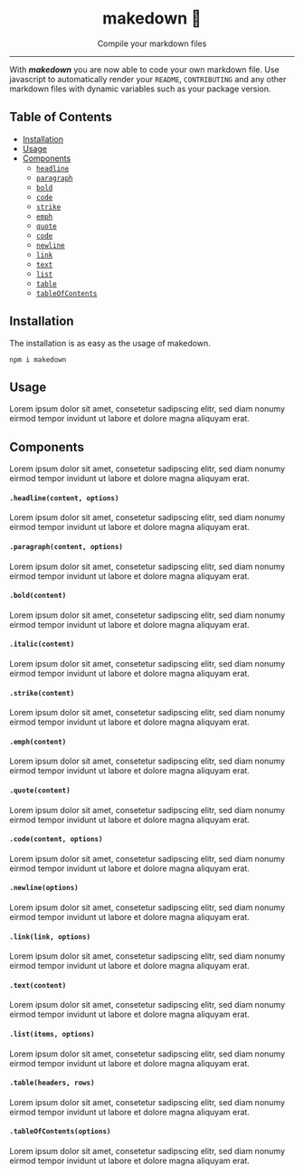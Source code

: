 <div align="center"><h1>makedown 📃</h1>Compile your markdown files</div><hr />

With ***makedown*** you are now able to code your own markdown file.
Use javascript to automatically render your `README`, `CONTRIBUTING` and any other markdown files with dynamic variables such as your package version.

## Table of Contents
  - [Installation](#installation)
  - [Usage](#usage)
  - [Components](#components)
      - [`headline`](#headlinecontent-options)
      - [`paragraph`](#paragraphcontent-options)
      - [`bold`](#boldcontent)
      - [`code`](#italiccontent)
      - [`strike`](#strikecontent)
      - [`emph`](#emphcontent)
      - [`quote`](#quotecontent)
      - [`code`](#codecontent-options)
      - [`newline`](#newlineoptions)
      - [`link`](#linklink-options)
      - [`text`](#textcontent)
      - [`list`](#listitems-options)
      - [`table`](#tableheaders-rows)
      - [`tableOfContents`](#tableofcontentsoptions)

## Installation
The installation is as easy as the usage of makedown.

```shell
npm i makedown
```

## Usage
Lorem ipsum dolor sit amet, consetetur sadipscing elitr, sed diam nonumy eirmod tempor invidunt ut labore et dolore magna aliquyam erat.

## Components
Lorem ipsum dolor sit amet, consetetur sadipscing elitr, sed diam nonumy eirmod tempor invidunt ut labore et dolore magna aliquyam erat.

#### `.headline(content, options)`
Lorem ipsum dolor sit amet, consetetur sadipscing elitr, sed diam nonumy eirmod tempor invidunt ut labore et dolore magna aliquyam erat.

#### `.paragraph(content, options)`
Lorem ipsum dolor sit amet, consetetur sadipscing elitr, sed diam nonumy eirmod tempor invidunt ut labore et dolore magna aliquyam erat.

#### `.bold(content)`
Lorem ipsum dolor sit amet, consetetur sadipscing elitr, sed diam nonumy eirmod tempor invidunt ut labore et dolore magna aliquyam erat.

#### `.italic(content)`
Lorem ipsum dolor sit amet, consetetur sadipscing elitr, sed diam nonumy eirmod tempor invidunt ut labore et dolore magna aliquyam erat.

#### `.strike(content)`
Lorem ipsum dolor sit amet, consetetur sadipscing elitr, sed diam nonumy eirmod tempor invidunt ut labore et dolore magna aliquyam erat.

#### `.emph(content)`
Lorem ipsum dolor sit amet, consetetur sadipscing elitr, sed diam nonumy eirmod tempor invidunt ut labore et dolore magna aliquyam erat.

#### `.quote(content)`
Lorem ipsum dolor sit amet, consetetur sadipscing elitr, sed diam nonumy eirmod tempor invidunt ut labore et dolore magna aliquyam erat.

#### `.code(content, options)`
Lorem ipsum dolor sit amet, consetetur sadipscing elitr, sed diam nonumy eirmod tempor invidunt ut labore et dolore magna aliquyam erat.

#### `.newline(options)`
Lorem ipsum dolor sit amet, consetetur sadipscing elitr, sed diam nonumy eirmod tempor invidunt ut labore et dolore magna aliquyam erat.

#### `.link(link, options)`
Lorem ipsum dolor sit amet, consetetur sadipscing elitr, sed diam nonumy eirmod tempor invidunt ut labore et dolore magna aliquyam erat.

#### `.text(content)`
Lorem ipsum dolor sit amet, consetetur sadipscing elitr, sed diam nonumy eirmod tempor invidunt ut labore et dolore magna aliquyam erat.

#### `.list(items, options)`
Lorem ipsum dolor sit amet, consetetur sadipscing elitr, sed diam nonumy eirmod tempor invidunt ut labore et dolore magna aliquyam erat.

#### `.table(headers, rows)`
Lorem ipsum dolor sit amet, consetetur sadipscing elitr, sed diam nonumy eirmod tempor invidunt ut labore et dolore magna aliquyam erat.

#### `.tableOfContents(options)`
Lorem ipsum dolor sit amet, consetetur sadipscing elitr, sed diam nonumy eirmod tempor invidunt ut labore et dolore magna aliquyam erat.